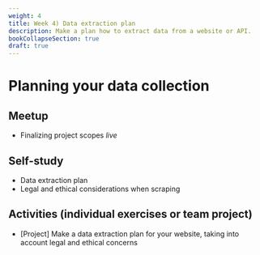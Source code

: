 ```yaml
---
weight: 4
title: Week 4) Data extraction plan
description: Make a plan how to extract data from a website or API.
bookCollapseSection: true
draft: true
---
```


# Planning your data collection

## Meetup

- Finalizing project scopes *live* <!-- link here-->
<!--: __which website and API?__ *live; in two groups + one PhD session*
  - Presentation of research fit assessment by teams: 2 timeslots? [5 minutes; define slide titles; template]
  - Modifications to data collection/research question
  - Goal: "final goal for project"
(comment Roy: have other groups give feedback)
-->

## Self-study
- Data extraction plan
  <!--- Design choices: modularity and storage *prerecorded*
  - Data capture and enrichment *prerecorded*
  - Deployment *prerecorded*-->
- Legal and ethical considerations when scraping <!-- *reading* [tba]-->

## Activities (individual exercises or team project)
- [Project] Make a data extraction plan for your website, taking into account legal and ethical concerns <!-- develop -->


<!-- Software Stack

and execution (weeks 3-4)
Deployment in practice *prerecorded guest lecture*

  - Computing Infrastructure
  - Dockers
  - Structured and Unstructured databases
  - "Polishing" Code
-->
